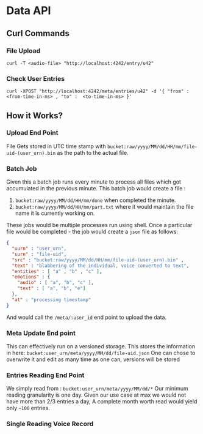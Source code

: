 # Data API 

## Curl Commands 

### File Upload 

```shell
curl -T <audio-file> "http://localhost:4242/entry/u42"
```

### Check User Entries 

```shell
curl -XPOST "http://localhost:4242/meta/entries/u42" -d '{ "from" : <from-time-in-ms> , "to" :  <to-time-in-ms> }'
```



## How it Works?

### Upload End Point 

File Gets stored in UTC time stamp with  `bucket:raw/yyyy/MM/dd/HH/mm/file-uid-(user_urn).bin` 
as the path to the actual file. 

### Batch Job 

Given this a batch job runs every minute to process all files which got accumulated
in the previous minute. This batch job would create a file :

1. `bucket:raw/yyyy/MM/dd/HH/mm/done` when completed the minute.
2. `bucket:raw/yyyy/MM/dd/HH/mm/part.txt` where it would maintain the file name it is currently working on.

These jobs would be multiple processes run using shell.
Once a particular file would be completed - the job would create a `json` file as follows:

```json
{
  "uurn" : "user_urn",
  "surn" : "file-uid",
  "src" : "bucket:raw/yyyy/MM/dd/HH/mm/file-uid-(user_urn).bin" ,
  "text" : "blabbering of the individual, voice converted to text",
  "entities" : [ "a" , "b" , "c" ], 
  "emotions" : {
    "audio" : [ "a", "b", "c" ],
    "text" : [ "a", "b", "e"]
  },
  "at" : "processing timestamp"
}
```
And would call the `/meta/:user_id` end point to upload the data.

### Meta Update End point

This can effectively run on a versioned storage.
This stores the information in here: `bucket:user_urn/meta/yyyy/MM/dd/file-uid.json` 
One can chose to overwrite it and edit as many time as one can, versions will be stored

### Entries Reading End Point

We simply read from : `bucket:user_urn/meta/yyyy/MM/dd/*` 
Our minimum reading granularity is one day. 
Given our use case at max we would not have more than 2/3 entries a day, 
A complete month worth read would yield only `~100` entries.

### Single Reading Voice Record
